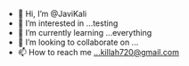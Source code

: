 - 👋 Hi, I’m @JaviKali
- 👀 I’m interested in ...testing
- 🌱 I’m currently learning ...everything
- 💞️ I’m looking to collaborate on ...
- 📫 How to reach me ...killah720@gmail.com

<!---
JaviKali/JaviKali is a ✨ special ✨ repository because its `README.md` (this file) appears on your GitHub profile.
You can click the Preview link to take a look at your changes.
--->
